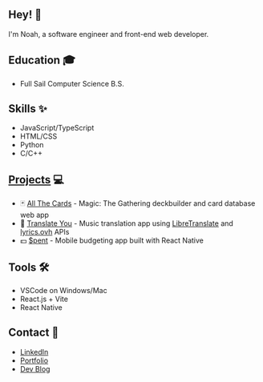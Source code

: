 ## Hey! 👋
I'm Noah, a software engineer and front-end web developer.

## Education 🎓
- Full Sail Computer Science B.S. 

## Skills ✨
- JavaScript/TypeScript
- HTML/CSS
- Python
- C/C++

## [Projects](https://noahvstephenson.github.io/projects) 💻
- 🃏 [All The Cards](https://noahvstephenson.github.io/projects/allthecards) - Magic: The Gathering deckbuilder and card database web app
- 🎵 [Translate You](https://noahvstephenson.github.io/projects/translateyou) - Music translation app using [LibreTranslate](https://github.com/LibreTranslate/LibreTranslate) and [lyrics.ovh](https://github.com/NTag/lyrics.ovh) APIs
- 💵 [$pent](https://noahvstephenson.github.io/projects/spent) - Mobile budgeting app built with React Native

## Tools 🛠
- VSCode on Windows/Mac
- React.js + Vite
- React Native

## Contact 📧
- [LinkedIn](https://www.linkedin.com/in/noahvstephenson/)
- [Portfolio](https://noahvstephenson.github.io/)
- [Dev Blog](https://noahvstephenson.wordpress.com/)
